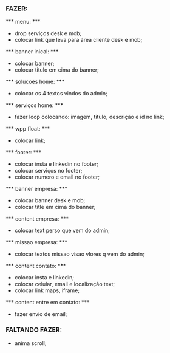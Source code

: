 ### FAZER:

*** menu: ***
- drop serviços desk e mob;
- colocar link que leva para área cliente desk e mob;

*** banner inical: ***
- colocar banner;
- colocar titulo em cima do banner;

*** solucoes home: ***
- colocar os 4 textos vindos do admin;

*** serviços home: ***
- fazer loop colocando: imagem, titulo, descrição e id no link;

*** wpp float: ***
- colocar link;

*** footer: ***
- colocar insta e linkedin no footer;
- colocar serviços no footer;
- colocar numero e email no footer;

*** banner empresa: ***
- colocar banner desk e mob;
- colocar title em cima do banner;

*** content empresa: ***
- colocar text perso que vem do admin;

*** missao empresa: ***
- colocar textos missao visao vlores q vem do admin;

*** content contato: ***
- colocar insta e linkedin;
- colocar celular, email e localização text;
- colocar link maps, iframe;

*** content entre em contato: ***
- fazer envio de email;



### FALTANDO FAZER:
- anima scroll;